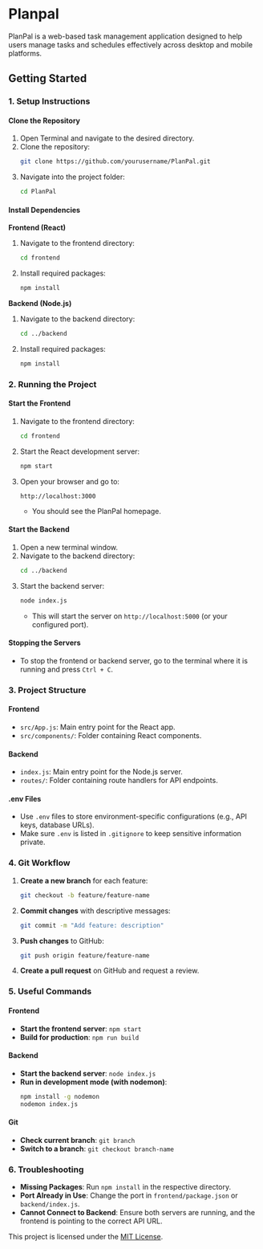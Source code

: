 # **Planpal**

PlanPal is a web-based task management application designed to help users manage tasks and schedules effectively across desktop and mobile platforms.

## **Getting Started**

### **1. Setup Instructions**

#### **Clone the Repository**
1. Open Terminal and navigate to the desired directory.
2. Clone the repository:
   ```bash
   git clone https://github.com/yourusername/PlanPal.git
   ```
3. Navigate into the project folder:
   ```bash
   cd PlanPal
   ```

#### **Install Dependencies**

**Frontend (React)**
1. Navigate to the frontend directory:
   ```bash
   cd frontend
   ```
2. Install required packages:
   ```bash
   npm install
   ```

**Backend (Node.js)**
1. Navigate to the backend directory:
   ```bash
   cd ../backend
   ```
2. Install required packages:
   ```bash
   npm install
   ```

### **2. Running the Project**

#### **Start the Frontend**
1. Navigate to the frontend directory:
   ```bash
   cd frontend
   ```
2. Start the React development server:
   ```bash
   npm start
   ```
3. Open your browser and go to:
   ```
   http://localhost:3000
   ```
   - You should see the PlanPal homepage.

#### **Start the Backend**
1. Open a new terminal window.
2. Navigate to the backend directory:
   ```bash
   cd ../backend
   ```
3. Start the backend server:
   ```bash
   node index.js
   ```
   - This will start the server on `http://localhost:5000` (or your configured port).

#### **Stopping the Servers**
- To stop the frontend or backend server, go to the terminal where it is running and press `Ctrl + C`.

### **3. Project Structure**

#### **Frontend**
- `src/App.js`: Main entry point for the React app.
- `src/components/`: Folder containing React components.

#### **Backend**
- `index.js`: Main entry point for the Node.js server.
- `routes/`: Folder containing route handlers for API endpoints.

#### **.env Files**
- Use `.env` files to store environment-specific configurations (e.g., API keys, database URLs).
- Make sure `.env` is listed in `.gitignore` to keep sensitive information private.

### **4. Git Workflow**

1. **Create a new branch** for each feature:
   ```bash
   git checkout -b feature/feature-name
   ```
2. **Commit changes** with descriptive messages:
   ```bash
   git commit -m "Add feature: description"
   ```
3. **Push changes** to GitHub:
   ```bash
   git push origin feature/feature-name
   ```
4. **Create a pull request** on GitHub and request a review.

### **5. Useful Commands**

#### **Frontend**
- **Start the frontend server**: `npm start`
- **Build for production**: `npm run build`

#### **Backend**
- **Start the backend server**: `node index.js`
- **Run in development mode (with nodemon)**:
   ```bash
   npm install -g nodemon
   nodemon index.js
   ```

#### **Git**
- **Check current branch**: `git branch`
- **Switch to a branch**: `git checkout branch-name`

### **6. Troubleshooting**

- **Missing Packages**: Run `npm install` in the respective directory.
- **Port Already in Use**: Change the port in `frontend/package.json` or `backend/index.js`.
- **Cannot Connect to Backend**: Ensure both servers are running, and the frontend is pointing to the correct API URL.

This project is licensed under the [MIT License](LICENSE).
